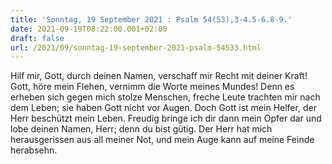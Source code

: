 ```yaml
---
title: 'Sonntag, 19 September 2021 : Psalm 54(53),3-4.5-6.8-9.'
date: 2021-09-19T08:22:00.001+02:00
draft: false
url: /2021/09/sonntag-19-september-2021-psalm-54533.html
---
```


Hilf mir, Gott, durch deinen Namen, verschaff mir Recht mit deiner Kraft! Gott, höre mein Flehen, vernimm die Worte meines Mundes! Denn es erheben sich gegen mich stolze Menschen, freche Leute trachten mir nach dem Leben; sie haben Gott nicht vor Augen. Doch Gott ist mein Helfer, der Herr beschützt mein Leben. Freudig bringe ich dir dann mein Opfer dar und lobe deinen Namen, Herr; denn du bist gütig. Der Herr hat mich herausgerissen aus all meiner Not, und mein Auge kann auf meine Feinde herabsehn.